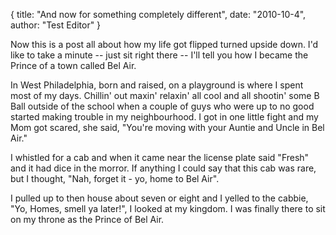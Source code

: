 {
title:   "And now for something completely different",
date:    "2010-10-4",
author:  "Test Editor"
}


Now this is a post all about how my life got flipped turned upside down. I'd like to take a minute -- just sit right there -- I'll tell you how I became the Prince of a town called Bel Air.

In West Philadelphia, born and raised, on a playground is where I spent most of my days. Chillin' out maxin' relaxin' all cool and all shootin' some B Ball outside of the school when a couple of guys who were up to no good started making trouble in my neighbourhood. I got in one little fight and my Mom got scared, she said, "You're moving with your Auntie and Uncle in Bel Air."

I whistled for a cab and when it came near the license plate said "Fresh" and it had dice in the morror. If anything I could say that this cab was rare, but I thought, "Nah, forget it - yo, home to Bel Air".

I pulled up to then house about seven or eight and I yelled to the cabbie, "Yo, Homes, smell ya later!", I looked at my kingdom. I was finally there to sit on my throne as the Prince of Bel Air.

